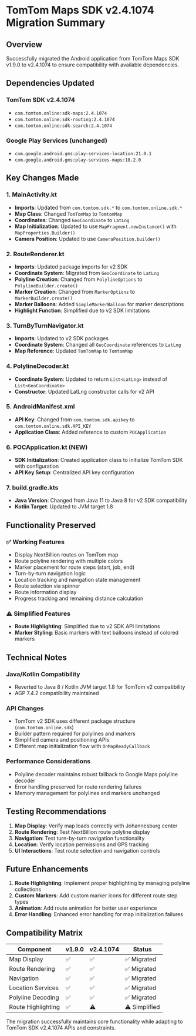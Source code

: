 # TomTom Maps SDK v2.4.1074 Migration Summary

## Overview
Successfully migrated the Android application from TomTom Maps SDK v1.9.0 to v2.4.1074 to ensure compatibility with available dependencies.

## Dependencies Updated

### TomTom SDK v2.4.1074
- `com.tomtom.online:sdk-maps:2.4.1074`
- `com.tomtom.online:sdk-routing:2.4.1074`
- `com.tomtom.online:sdk-search:2.4.1074`

### Google Play Services (unchanged)
- `com.google.android.gms:play-services-location:21.0.1`
- `com.google.android.gms:play-services-maps:18.2.0`

## Key Changes Made

### 1. MainActivity.kt
- **Imports**: Updated from `com.tomtom.sdk.*` to `com.tomtom.online.sdk.*`
- **Map Class**: Changed `TomTomMap` to `TomtomMap`
- **Coordinates**: Changed `GeoCoordinate` to `LatLng`
- **Map Initialization**: Updated to use `MapFragment.newInstance()` with `MapProperties.Builder()`
- **Camera Position**: Updated to use `CameraPosition.builder()`

### 2. RouteRenderer.kt
- **Imports**: Updated package imports for v2 SDK
- **Coordinate System**: Migrated from `GeoCoordinate` to `LatLng`
- **Polyline Creation**: Changed from `PolylineOptions` to `PolylineBuilder.create()`
- **Marker Creation**: Changed from `MarkerOptions` to `MarkerBuilder.create()`
- **Marker Balloons**: Added `SimpleMarkerBalloon` for marker descriptions
- **Highlight Function**: Simplified due to v2 SDK limitations

### 3. TurnByTurnNavigator.kt
- **Imports**: Updated to v2 SDK packages
- **Coordinate System**: Changed all `GeoCoordinate` references to `LatLng`
- **Map Reference**: Updated `TomTomMap` to `TomtomMap`

### 4. PolylineDecoder.kt
- **Coordinate System**: Updated to return `List<LatLng>` instead of `List<GeoCoordinate>`
- **Constructor**: Updated LatLng constructor calls for v2 API

### 5. AndroidManifest.xml
- **API Key**: Changed from `com.tomtom.sdk.apikey` to `com.tomtom.online.sdk.API_KEY`
- **Application Class**: Added reference to custom `POCApplication`

### 6. POCApplication.kt (NEW)
- **SDK Initialization**: Created application class to initialize TomTom SDK with configuration
- **API Key Setup**: Centralized API key configuration

### 7. build.gradle.kts
- **Java Version**: Changed from Java 11 to Java 8 for v2 SDK compatibility
- **Kotlin Target**: Updated to JVM target 1.8

## Functionality Preserved

### ✅ Working Features
- Display NextBillion routes on TomTom map
- Route polyline rendering with multiple colors
- Marker placement for route steps (start, job, end)
- Turn-by-turn navigation logic
- Location tracking and navigation state management
- Route selection via spinner
- Route information display
- Progress tracking and remaining distance calculation

### ⚠️ Simplified Features
- **Route Highlighting**: Simplified due to v2 SDK API limitations
- **Marker Styling**: Basic markers with text balloons instead of colored markers

## Technical Notes

### Java/Kotlin Compatibility
- Reverted to Java 8 / Kotlin JVM target 1.8 for TomTom v2 compatibility
- AGP 7.4.2 compatibility maintained

### API Changes
- TomTom v2 SDK uses different package structure (`com.tomtom.online.sdk`)
- Builder pattern required for polylines and markers
- Simplified camera and positioning APIs
- Different map initialization flow with `OnMapReadyCallback`

### Performance Considerations
- Polyline decoder maintains robust fallback to Google Maps polyline decoder
- Error handling preserved for route rendering failures
- Memory management for polylines and markers unchanged

## Testing Recommendations

1. **Map Display**: Verify map loads correctly with Johannesburg center
2. **Route Rendering**: Test NextBillion route polyline display
3. **Navigation**: Test turn-by-turn navigation functionality
4. **Location**: Verify location permissions and GPS tracking
5. **UI Interactions**: Test route selection and navigation controls

## Future Enhancements

1. **Route Highlighting**: Implement proper highlighting by managing polyline collections
2. **Custom Markers**: Add custom marker icons for different route step types
3. **Animation**: Add route animation for better user experience
4. **Error Handling**: Enhanced error handling for map initialization failures

## Compatibility Matrix

| Component | v1.9.0 | v2.4.1074 | Status |
|-----------|--------|-----------|---------|
| Map Display | ✅ | ✅ | ✅ Migrated |
| Route Rendering | ✅ | ✅ | ✅ Migrated |
| Navigation | ✅ | ✅ | ✅ Migrated |
| Location Services | ✅ | ✅ | ✅ Migrated |
| Polyline Decoding | ✅ | ✅ | ✅ Migrated |
| Route Highlighting | ✅ | ⚠️ | ⚠️ Simplified |

The migration successfully maintains core functionality while adapting to TomTom SDK v2.4.1074 APIs and constraints.